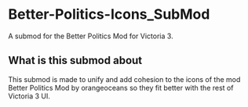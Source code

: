 # Better-Politics-Icons_SubMod
 A submod for the Better Politics Mod for Victoria 3.

## What is this submod about
This submod is made to unify and add cohesion to the icons of the mod Better Politics Mod by orangeoceans so they fit better with the rest of Victoria 3 UI.